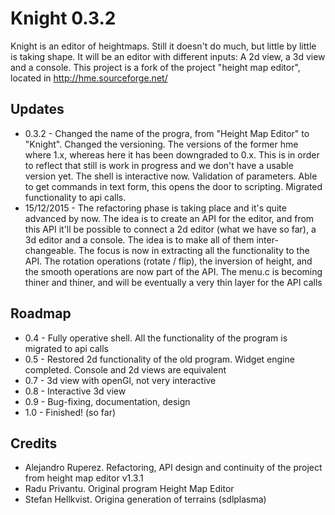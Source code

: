 # Knight 0.3.2

Knight is an editor of heightmaps. Still it doesn't do much, but little by little is taking shape. It will be an editor with different inputs:
A 2d view, a 3d view and a console. This project is a fork of the project "height map editor", located in http://hme.sourceforge.net/

Updates
-------
* 0.3.2 - Changed the name of the progra, from "Height Map Editor" to "Knight". Changed the versioning. The versions of the former hme where 1.x,
whereas here it has been downgraded to 0.x. This is in order to reflect that still is work in progress and we don't have a usable version yet. The shell 
is interactive now. Validation of parameters. Able to get commands in text form, this opens the door to scripting. Migrated functionality to api calls.
* 15/12/2015 - The refactoring phase is taking place and it's quite advanced by now. The idea is to create an API for the editor, and from this API
it'll be possible to connect a 2d editor (what we have so far), a 3d editor and a console. The idea is to make all of them inter-changeable. The
focus is now in extracting all the functionality to the API. The rotation operations (rotate / flip), the inversion of height, and the smooth
operations are now part of the API. The menu.c is becoming thiner and thiner, and will be eventually a very thin layer for the API calls

Roadmap
-------
* 0.4 - Fully operative shell. All the functionality of the program is migrated to api calls
* 0.5 - Restored 2d functionality of the old program. Widget engine completed. Console and 2d views are equivalent
* 0.7 - 3d view with openGl, not very interactive
* 0.8 - Interactive 3d view
* 0.9 - Bug-fixing, documentation, design
* 1.0 - Finished! (so far)

Credits
-------
* Alejandro Ruperez. Refactoring, API design and continuity of the project from height map editor v1.3.1
* Radu Privantu. Original program Height Map Editor
* Stefan Hellkvist. Origina generation of terrains (sdlplasma)
